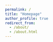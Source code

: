 ```yaml
---
permalink: /
title: "Homepage"
author_profile: true
redirect_from: 
  - /about/
  - /about.html
---
```


